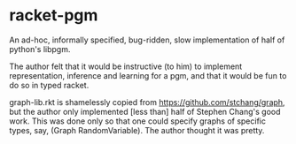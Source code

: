 # racket-pgm

An ad-hoc, informally specified, bug-ridden, slow implementation of half of python's libpgm.

The author felt that it would be instructive (to him) to implement representation, inference and learning for a pgm, and that it would be fun to do so in typed racket.

graph-lib.rkt is shamelessly copied from https://github.com/stchang/graph, but the author only implemented [less than] half of Stephen Chang's good work.  This was done only so that one could specify graphs of specific types, say, (Graph RandomVariable).  The author thought it was pretty.


